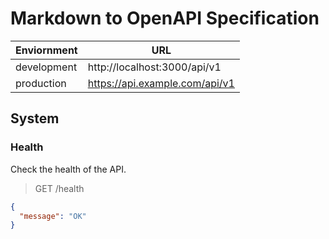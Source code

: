 # Markdown to OpenAPI Specification

| Enviornment | URL                            |
| ----------- | ------------------------------ |
| development | http://localhost:3000/api/v1   |
| production  | https://api.example.com/api/v1 |

## System

### Health

Check the health of the API.

> GET /health

```json 200
{
  "message": "OK"
}
```
